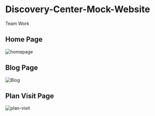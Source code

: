 # Discovery-Center-Mock-Website

Team Work 

## Home Page 
![homepage](https://github.com/Razgaleh/Discovery-Center-WD/blob/main/homepage.png)


## Blog Page 

![Blog](https://github.com/Razgaleh/Discovery-Center-WD/blob/main/Blog.png)

## Plan Visit Page

![plan-visit](https://github.com/Razgaleh/Discovery-Center-WD/blob/main/plan-visit.png)
